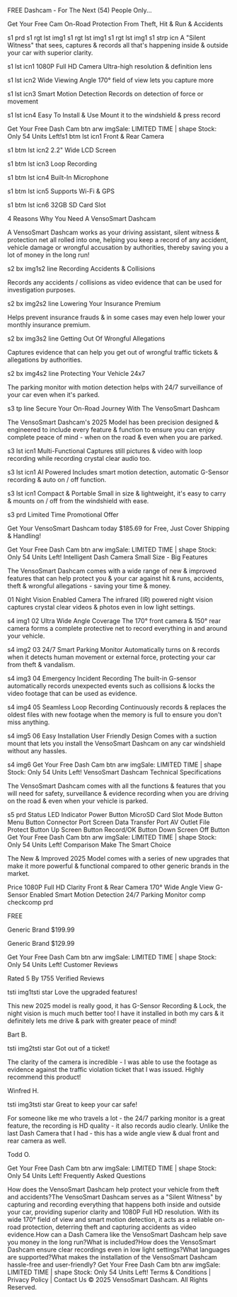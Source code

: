 FREE Dashcam - For The Next (54) People Only...

Get Your Free Cam
On-Road Protection From
Theft, Hit & Run & Accidents

s1 prd
s1 rgt lst img1
s1 rgt lst img1
s1 rgt lst img1
s1 strp icn
A "Silent Witness" that sees, captures & records all that's happening inside & outside your car with superior clarity.

s1 lst icn1
1080P Full HD Camera
Ultra-high resolution & definition lens

s1 lst icn2
Wide Viewing Angle
170° field of view lets you capture more

s1 lst icn3
Smart Motion Detection
Records on detection of force or movement

s1 lst icn4
Easy To Install & Use
Mount it to the windshield & press record

Get Your Free Dash Cam btn arw imgSale: LIMITED TIME | shape Stock: Only 54 Units Left!s1 btm lst icn1
Front & Rear
Camera

s1 btm lst icn2
2.2" Wide
LCD Screen

s1 btm lst icn3
Loop
Recording

s1 btm lst icn4
Built-In
Microphone

s1 btm lst icn5
Supports
Wi-Fi & GPS

s1 btm lst icn6
32GB SD
Card Slot

4 Reasons Why You
Need A VensoSmart Dashcam

A VensoSmart Dashcam works as your driving assistant, silent witness & protection net all rolled into one,
helping you keep a record of any accident, vehicle damage or wrongful accusation by authorities, thereby
saving you a lot of money in the long run!

s2 bx img1s2 line
Recording Accidents & Collisions

Records any accidents / collisions as video evidence that can be used for investigation purposes.

s2 bx img2s2 line
Lowering Your Insurance Premium

Helps prevent insurance frauds & in some cases may even help lower your monthly insurance premium.

s2 bx img3s2 line
Getting Out Of Wrongful Allegations

Captures evidence that can help you get out of wrongful traffic tickets & allegations by authorities.

s2 bx img4s2 line
Protecting Your Vehicle 24x7

The parking monitor with motion detection helps with 24/7 surveillance of your car even when it's parked.

s3 tp line
Secure Your On-Road Journey
With The VensoSmart Dashcam

The VensoSmart Dashcam's 2025 Model has been precision designed & engineered to include every feature & function to ensure you can enjoy complete peace of mind - when on the road & even when you are parked.

s3 lst icn1
Multi-Functional
Captures still pictures & video with loop recording while recording crystal clear audio too.

s3 lst icn1
AI Powered
Includes smart motion detection, automatic
G-Sensor recording & auto on / off function.

s3 lst icn1
Compact & Portable
Small in size & lightweight, it's easy to carry & mounts on / off from the windshield with ease.

s3 prd
Limited Time Promotional Offer

Get Your VensoSmart Dashcam today $185.69 for Free,
Just Cover Shipping & Handling!

Get Your Free Dash Cam btn arw imgSale: LIMITED TIME | shape Stock: Only 54 Units Left!
Intelligent Dash Camera
Small Size - Big Features

The VensoSmart Dashcam comes with a wide range of new & improved features
that can help protect you & your car against hit & runs, accidents, theft & wrongful allegations - saving your time & money.

01
Night Vision
Enabled Camera
The infrared (IR) powered night
vision captures crystal clear
videos & photos even in
low light settings.

s4 img1
02
Ultra Wide
Angle Coverage
The 170° front camera & 150° rear camera forms a complete protective net to record everything in and around your vehicle.

s4 img2
03
24/7 Smart
Parking Monitor
Automatically turns on & records when it detects human movement or external force, protecting your car from theft & vandalism.

s4 img3
04
Emergency
Incident Recording
The built-in G-sensor automatically records unexpected events such as collisions & locks the video footage that can be used as evidence.

s4 img4
05
Seamless
Loop Recording
Continuously records & replaces the oldest files with new footage when the memory is full to ensure you don't miss anything.

s4 img5
06
Easy Installation
User Friendly Design
Comes with a suction mount that lets you install the VensoSmart Dashcam on any car windshield without any hassles.

s4 img6
Get Your Free Dash Cam btn arw imgSale: LIMITED TIME | shape Stock: Only 54 Units Left!
VensoSmart Dashcam
Technical Specifications

The VensoSmart Dashcam comes with all the functions & features that you will need
for safety, surveillance & evidence recording when you are driving on the road & even when your vehicle is parked.

s5 prd
Status LED Indicator
Power Button
MicroSD Card Slot
Mode Button
Menu Button
Connector Port
Screen
Data Transfer Port
AV Outlet
File Protect Button
Up Screen Button
Record/OK Button
Down Screen Off Button
Get Your Free Dash Cam btn arw imgSale: LIMITED TIME | shape Stock: Only 54 Units Left!
Comparison
Make The Smart Choice

The New & Improved 2025 Model comes with a series of new upgrades that make it more
powerful & functional compared to other generic brands in the market.

 
 
Price
1080P Full HD Clarity
Front & Rear Camera
170° Wide Angle View
G-Sensor Enabled
Smart Motion Detection
24/7 Parking Monitor
comp checkcomp prd

FREE







Generic Brand
$199.99







Generic Brand
$129.99






 Get Your Free Dash Cam btn arw imgSale: LIMITED TIME | shape Stock: Only 54 Units Left!
Customer Reviews


Rated 5 By 1755 Verified Reviews

tsti img1tsti star
Love the upgraded features!

This new 2025 model is really good, it has G-Sensor Recording & Lock, the night vision is much much better too! I have it installed in both my cars & it definitely lets me drive & park with greater peace of mind!

Bart B.

tsti img2tsti star
Got out of a ticket!

The clarity of the camera is incredible - I was able to use the footage as evidence against the traffic violation ticket that I was issued. Highly recommend this product!

Winfred H.

tsti img3tsti star
Great to keep your car safe!

For someone like me who travels a lot - the 24/7 parking monitor is a great feature, the recording is HD quality - it also records audio clearly. Unlike the last Dash Camera that I had - this has a wide angle view & dual front and rear camera as well.

Todd O.

Get Your Free Dash Cam btn arw imgSale: LIMITED TIME | shape Stock: Only 54 Units Left!
Frequently Asked Questions

How does the VensoSmart Dashcam help protect your vehicle from theft and accidents?The VensoSmart Dashcam serves as a "Silent Witness" by capturing and recording everything that happens both inside and outside your car, providing superior clarity and 1080P Full HD resolution. With its wide 170° field of view and smart motion detection, it acts as a reliable on-road protection, deterring theft and capturing accidents as video evidence.How can a Dash Camera like the VensoSmart Dashcam help save you money in the long run?What is included?How does the VensoSmart Dashcam ensure clear recordings even in low light settings?What languages are supported?What makes the installation of the VensoSmart Dashcam hassle-free and user-friendly? Get Your Free Dash Cam btn arw imgSale: LIMITED TIME | shape Stock: Only 54 Units Left!
Terms & Conditions | Privacy Policy | Contact Us
© 2025 VensoSmart Dashcam. All Rights Reserved.